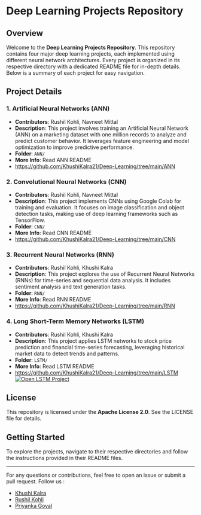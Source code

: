 # **Deep Learning Projects Repository**

## **Overview**

Welcome to the **Deep Learning Projects Repository**. This repository contains four major deep learning projects, each implemented using different neural network architectures. Every project is organized in its respective directory with a dedicated README file for in-depth details. Below is a summary of each project for easy navigation.

## **Project Details**

### **1\. Artificial Neural Networks (ANN)**

* **Contributors**: Rushil Kohli, Navneet Mittal  
* **Description**: This project involves training an Artificial Neural Network (ANN) on a marketing dataset with one million records to analyze and predict customer behavior. It leverages feature engineering and model optimization to improve predictive performance.  
* **Folder**: `ANN/`  
* **More Info**: Read ANN README
* https://github.com/KhushiKalra21/Deep-Learning/tree/main/ANN

### **2\. Convolutional Neural Networks (CNN)**

* **Contributors**: Rushil Kohli, Navneet Mittal  
* **Description**: This project implements CNNs using Google Colab for training and evaluation. It focuses on image classification and object detection tasks, making use of deep learning frameworks such as TensorFlow.  
* **Folder**: `CNN/`  
* **More Info**: Read CNN README
* https://github.com/KhushiKalra21/Deep-Learning/tree/main/CNN

### **3\. Recurrent Neural Networks (RNN)**

* **Contributors**: Rushil Kohli, Khushi Kalra  
* **Description**: This project explores the use of Recurrent Neural Networks (RNNs) for time-series and sequential data analysis. It includes sentiment analysis and text generation tasks.  
* **Folder**: `RNN/`  
* **More Info**: Read RNN README
* https://github.com/KhushiKalra21/Deep-Learning/tree/main/RNN

### **4\. Long Short-Term Memory Networks (LSTM)**

* **Contributors**: Rushil Kohli, Khushi Kalra  
* **Description**: This project applies LSTM networks to stock price prediction and financial time-series forecasting, leveraging historical market data to detect trends and patterns.  
* **Folder**: `LSTM/`  
* **More Info**: Read LSTM README
* https://github.com/KhushiKalra21/Deep-Learning/tree/main/LSTM
[![Open LSTM Project](https://img.shields.io/badge/Open%20LSTM%20Project-blue?style=for-the-badge)](https://github.com/KhushiKalra21/Deep-Learning/tree/main/LSTM)


## **License**

This repository is licensed under the **Apache License 2.0**. See the LICENSE file for details.

## **Getting Started**

To explore the projects, navigate to their respective directories and follow the instructions provided in their README files.

---

For any questions or contributions, feel free to open an issue or submit a pull request.
Follow us :

- [Khushi Kalra](https://github.com/KhushiKalra21)
- [Rushil Kohli](https://github.com/Rushil-K)
- [Priyanka Goyal](https://github.com/priyanka-3011)
